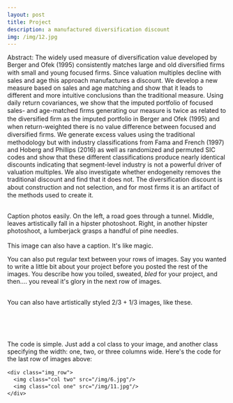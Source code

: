 ```yaml
---
layout: post
title: Project
description: a manufactured diversification discount
img: /img/12.jpg
---
```


Abstract: The widely used measure of diversification value developed by Berger and Ofek (1995) consistently matches large and old diversified firms with small and young focused ﬁrms. Since valuation multiples decline with sales and age this approach manufactures a discount. We develop a new measure based on sales and age matching and show that it leads to different and more intuitive conclusions than the traditional measure. Using daily return covariances, we show that the imputed portfolio of focused sales- and age-matched ﬁrms generating our measure is twice as related to the diversified ﬁrm as the imputed portfolio in Berger and Ofek (1995) and when return-weighted there is no value difference between focused and diversified ﬁrms. We generate excess values using the traditional methodology but with industry classifications from Fama and French (1997) and Hoberg and Phillips (2016) as well as randomized and permuted SIC codes and show that these different classifications produce nearly identical discounts indicating that segment-level industry is not a powerful driver of valuation multiples. We also investigate whether endogeneity removes the traditional discount and find that it does not. The diversification discount is about construction and not selection, and for most ﬁrms it is an artifact of the methods used to create it.

<div class="img_row">
	<img class="col one" src="{{ site.baseurl }}/img/1.jpg" alt="" title="example image"/>
	<img class="col one" src="{{ site.baseurl }}/img/2.jpg" alt="" title="example image"/>
	<img class="col one" src="{{ site.baseurl }}/img/3.jpg" alt="" title="example image"/>
</div>
<div class="col three caption">
	Caption photos easily. On the left, a road goes through a tunnel. Middle, leaves artistically fall in a hipster photoshoot. Right, in another hipster photoshoot, a lumberjack grasps a handful of pine needles.
</div>
<div class="img_row">
	<img class="col three" src="{{ site.baseurl }}/img/5.jpg" alt="" title="example image"/>
</div>
<div class="col three caption">
	This image can also have a caption. It's like magic.
</div>

You can also put regular text between your rows of images. Say you wanted to write a little bit about your project before you posted the rest of the images. You describe how you toiled, sweated, *bled* for your project, and then.... you reveal it's glory in the next row of images.


<div class="img_row">
	<img class="col two" src="{{ site.baseurl }}/img/6.jpg" alt="" title="example image"/>
	<img class="col one" src="{{ site.baseurl }}/img/11.jpg" alt="" title="example image"/>
</div>
<div class="col three caption">
	You can also have artistically styled 2/3 + 1/3 images, like these.
</div>


<br/><br/><br/>


The code is simple. Just add a col class to your image, and another class specifying the width: one, two, or three columns wide. Here's the code for the last row of images above:

	<div class="img_row">
	  <img class="col two" src="/img/6.jpg"/>
	  <img class="col one" src="/img/11.jpg"/>
	</div>
